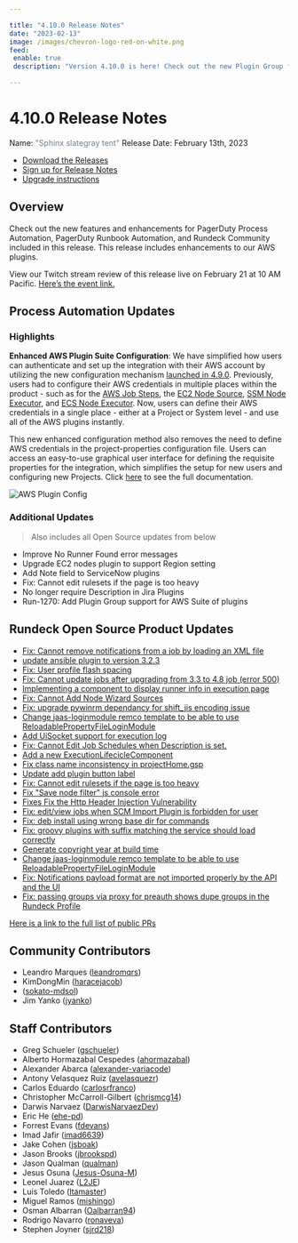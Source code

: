 ```yaml
---

title: "4.10.0 Release Notes"
date: "2023-02-13"
image: /images/chevron-logo-red-on-white.png
feed:
 enable: true
 description: "Version 4.10.0 is here! Check out the new Plugin Group for AWS plugins."

---
```


# 4.10.0 Release Notes

Name: <span style="color: slategray"><span class="glyphicon glyphicon-tent"></span> "Sphinx slategray tent"</span>
Release Date: February 13th, 2023

- [Download the Releases](https://download.rundeck.com/)
- [Sign up for Release Notes](https://www.rundeck.com/release-notes-signup)
- [Upgrade instructions](/upgrading/)

## Overview

Check out the new features and enhancements for PagerDuty Process Automation, PagerDuty Runbook Automation, and Rundeck Community included in this release. This release includes enhancements to our AWS plugins. 

View our Twitch stream review of this release live on February 21 at 10 AM Pacific. [Here’s the event link.](https://www.twitch.tv/pagerduty/schedule)

## Process Automation Updates

### Highlights

**Enhanced AWS Plugin Suite Configuration**: We have simplified how users can authenticate and set up the integration with their AWS account by utilizing the new configuration mechanism [launched in 4.9.0](/history/4_x/version-4.9.0.md). Previously, users had to configure their AWS credentials in multiple places within the product - such as for the [AWS Job Steps](/manual/job-plugins.md), the [EC2 Node Source](/manual/projects/resource-model-sources/aws.md), [SSM Node Executor](/manual/projects/node-execution/aws-ssm.md), and [ECS Node Executor](/manual/projects/node-execution/aws-ecs.md). Now, users can define their AWS credentials in a single place - either at a Project or System level - and use all of the AWS plugins instantly.

This new enhanced configuration method also removes the need to define AWS credentials in the project-properties configuration file. Users can access an easy-to-use graphical user interface for defining the requisite properties for the integration, which simplifies the setup for new users and configuring new Projects. Click [here](/manual/plugins/aws-plugins-overview) to see the full documentation.

![AWS Plugin Config](~@assets/img/relnotes-4.10.0-awsplugingroup.png)

### Additional Updates

> Also includes all Open Source updates from below

* Improve No Runner Found error messages
* Upgrade EC2 nodes plugin to support Region setting
* Add Note field to ServiceNow plugins
* Fix: Cannot edit rulesets if the page is too heavy
* No longer require Description in Jira Plugins
* Run-1270: Add Plugin Group support for AWS Suite of plugins

## Rundeck Open Source Product Updates

* [Fix: Cannot remove notifications from a job by loading an XML file](https://github.com/rundeck/rundeck/pull/8118)
* [update ansible plugin to version 3.2.3](https://github.com/rundeck/rundeck/pull/8117)
* [Fix: User profile flash spacing](https://github.com/rundeck/rundeck/pull/8115)
* [Fix: Cannot update jobs after upgrading from 3.3 to 4.8 job (error 500)](https://github.com/rundeck/rundeck/pull/8112)
* [Implementing a component to display runner info in execution page](https://github.com/rundeck/rundeck/pull/8108)
* [Fix: Cannot Add Node Wizard Sources](https://github.com/rundeck/rundeck/pull/8100)
* [Fix: upgrade pywinrm dependancy for shift_jis encoding issue](https://github.com/rundeck/rundeck/pull/8098)
* [Change jaas-loginmodule remco template to be able to use ReloadablePropertyFileLoginModule](https://github.com/rundeck/rundeck/pull/8094)
* [Add UiSocket support for execution log](https://github.com/rundeck/rundeck/pull/8092)
* [Fix: Cannot Edit Job Schedules when Description is set.](https://github.com/rundeck/rundeck/pull/8091)
* [Add a new ExecutionLifecicleComponent](https://github.com/rundeck/rundeck/pull/8083)
* [Fix class name inconsistency in projectHome.gsp](https://github.com/rundeck/rundeck/pull/8082)
* [Update add plugin button label](https://github.com/rundeck/rundeck/pull/8080)
* [Fix: Cannot edit rulesets if the page is too heavy](https://github.com/rundeck/rundeck/pull/8076)
* [Fix &quot;Save node filter&quot; js console error](https://github.com/rundeck/rundeck/pull/8072)
* [Fixes Fix the Http Header Injection Vulnerability](https://github.com/rundeck/rundeck/pull/8070)
* [Fix: edit/view jobs when SCM Import Plugin is forbidden for user](https://github.com/rundeck/rundeck/pull/8047)
* [Fix: deb install using wrong base dir for commands](https://github.com/rundeck/rundeck/pull/8043)
* [Fix: groovy plugins with suffix matching the service should load correctly](https://github.com/rundeck/rundeck/pull/8034)
* [Generate copyright year at build time](https://github.com/rundeck/rundeck/pull/8033)
* [Change jaas-loginmodule remco template to be able to use ReloadablePropertyFileLoginModule](https://github.com/rundeck/rundeck/pull/8018)
* [Fix: Notifications payload format are not imported properly by the API and the UI](https://github.com/rundeck/rundeck/pull/8005)
* [Fix: passing groups via proxy for preauth shows dupe groups in the Rundeck Profile](https://github.com/rundeck/rundeck/pull/7982)


[Here is a link to the full list of public PRs](https://github.com/rundeck/rundeck/pulls?q=is%3Apr+milestone%3A4.10.0+is%3Aclosed)


## Community Contributors

* Leandro Marques ([leandromqrs](https://github.com/leandromqrs))
* KimDongMin ([haracejacob](https://github.com/haracejacob))
* ([sokato-mdsol](https://github.com/sokato-mdsol))
* Jim Yanko ([jyanko](https://github.com/jyanko))


## Staff Contributors

* Greg Schueler ([gschueler](https://github.com/gschueler))
* Alberto Hormazabal Cespedes ([ahormazabal](https://github.com/ahormazabal))
* Alexander Abarca ([alexander-variacode](https://github.com/alexander-variacode))
* Antony Velasquez Ruiz ([avelasquezr](https://github.com/avelasquezr))
* Carlos Eduardo ([carlosrfranco](https://github.com/carlosrfranco))
* Christopher McCarroll-Gilbert ([chrismcg14](https://github.com/chrismcg14))
* Darwis Narvaez ([DarwisNarvaezDev](https://github.com/DarwisNarvaezDev))
* Eric He ([ehe-pd](https://github.com/ehe-pd))
* Forrest Evans ([fdevans](https://github.com/fdevans))
* Imad Jafir ([imad6639](https://github.com/imad6639))
* Jake Cohen ([jsboak](https://github.com/jsboak))
* Jason Brooks ([jbrookspd](https://github.com/jbrookspd))
* Jason Qualman ([qualman](https://github.com/qualman))
* Jesus Osuna ([Jesus-Osuna-M](https://github.com/Jesus-Osuna-M))
* Leonel Juarez ([L2JE](https://github.com/L2JE))
* Luis Toledo ([ltamaster](https://github.com/ltamaster))
* Miguel Ramos ([mishingo](https://github.com/mishingo))
* Osman Albarran ([Oalbarran94](https://github.com/Oalbarran94))
* Rodrigo Navarro ([ronaveva](https://github.com/ronaveva))
* Stephen Joyner ([sjrd218](https://github.com/sjrd218))
